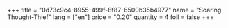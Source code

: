 +++
title = "0d73c9c4-8955-499f-8f87-6500b35b4977"
name = "Soaring Thought-Thief"
lang = ["en"]
price = "0.20"
quantity = 4
foil = false
+++
